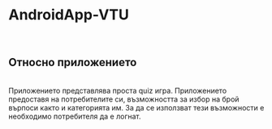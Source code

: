 # AndroidApp-VTU
<br>
<h2>Относно приложението</h2>
<br>
Приложението представлява проста quiz игра. Приложението предоставя на потребителите си, възможността за избор на брой върпоси както и категорията им. За да се използват тези възможности е необходимо потребителя да е логнат.  

